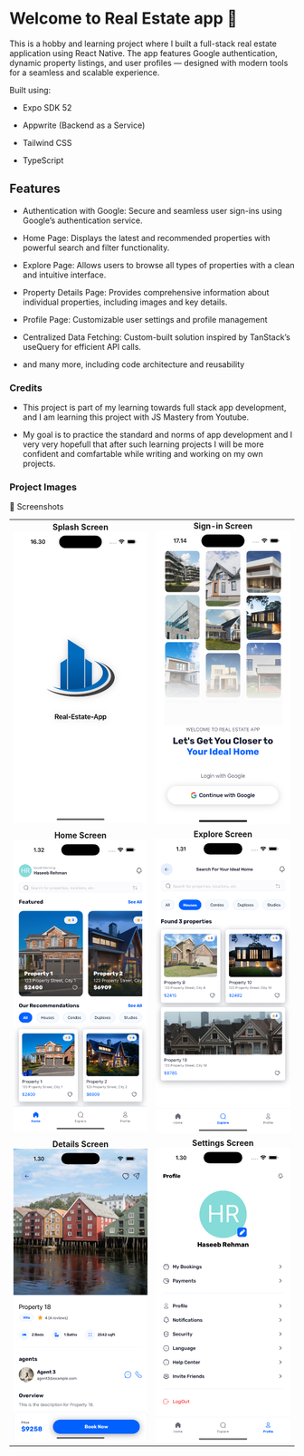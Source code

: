 # Welcome to Real Estate app 👋

This is a hobby and learning project where I built a full-stack real estate application using React Native. The app features Google authentication, dynamic property listings, and user profiles — designed with modern tools for a seamless and scalable experience.

Built using:

- Expo SDK 52

- Appwrite (Backend as a Service)

- Tailwind CSS

- TypeScript

## Features 
- Authentication with Google: Secure and seamless user sign-ins using Google’s authentication service.
- Home Page: Displays the latest and recommended properties with powerful search and filter functionality.

- Explore Page: Allows users to browse all types of properties with a clean and intuitive interface.

- Property Details Page: Provides comprehensive information about individual properties, including images and key details.

- Profile Page: Customizable user settings and profile management

- Centralized Data Fetching: Custom-built solution inspired by TanStack’s useQuery for efficient API calls.

- and many more, including code architecture and reusability


### Credits

- This project is part of my learning towards full stack app development, and I am learning this project with JS Mastery from Youtube. 

- My goal is to practice the standard and norms of app development and I very very hopefull that after such learning projects I will be more confident and comfartable while writing and working on my own projects.

### Project Images

📸 Screenshots
<table> <tr> <td align="center"><b>Splash Screen</b><br><img src="ProjectScreenShots/splashScreen.png" width="300"/></td> <td align="center"><b>Sign-in Screen</b><br><img src="ProjectScreenShots/SignIn.png" width="300"/></td> </tr> <tr> <td align="center"><b>Home Screen</b><br><img src="ProjectScreenShots/home.png" width="300"/></td> <td align="center"><b>Explore Screen</b><br><img src="ProjectScreenShots/Explore.png" width="300"/></td> </tr> <tr> <td align="center"><b>Details Screen</b><br><img src="ProjectScreenShots/detailsScreen.png" width="300"/></td> <td align="center"><b>Settings Screen</b><br><img src="ProjectScreenShots/settings.png" width="300"/></td> </tr> </table>

